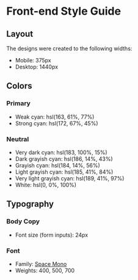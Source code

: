 # Front-end Style Guide

## Layout

The designs were created to the following widths:

-   Mobile: 375px
-   Desktop: 1440px

## Colors

### Primary

-   Weak cyan: hsl(163, 61%, 77%)
-   Strong cyan: hsl(172, 67%, 45%)

### Neutral

-   Very dark cyan: hsl(183, 100%, 15%)
-   Dark grayish cyan: hsl(186, 14%, 43%)
-   Grayish cyan: hsl(184, 14%, 56%)
-   Light grayish cyan: hsl(185, 41%, 84%)
-   Very light grayish cyan: hsl(189, 41%, 97%)
-   White: hsl(0, 0%, 100%)

## Typography

### Body Copy

-   Font size (form inputs): 24px

### Font

-   Family: [Space Mono](https://fonts.google.com/specimen/Space+Mono)
-   Weights: 400, 500, 700
